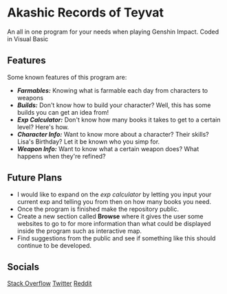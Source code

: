 # Akashic Records of Teyvat

An all in one program for your needs when playing Genshin Impact. Coded in Visual Basic

## Features

Some known features of this program are:

* ***Farmables:*** Knowing what is farmable each day from characters to weapons
* ***Builds:*** Don't know how to build your character? Well, this has some builds you can get an idea from!
* ***Exp Calculator:*** Don't know how many books it takes to get to a certain level? Here's how.
* ***Character Info:*** Want to know more about a character? Their skills? Lisa's Birthday? Let it be known who you simp for.
* ***Weapon Info:*** Want to know what a certain weapon does? What happens when they're refined? 


## Future Plans

* I would like to expand on the *exp calculator* by letting you input your current exp and telling you from then on how many books you need.
* Once the program is finished make the repository public.
* Create a new section called **Browse** where it gives the user some websites to go to for more information than what could be displayed inside the program such as interactive map.
* Find suggestions from the public and see if something like this should continue to be developed.

## Socials

[Stack Overflow](https://stackoverflow.com/users/13869683/sopmod) 
[Twitter](https://twitter.com/ProjektZero_)
[Reddit](https://www.reddit.com/user/VampyricKing)
